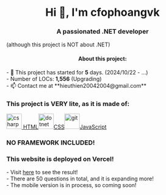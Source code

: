 <h1 align="center">Hi 👋, I'm cfophoangvk</h1>
<h3 align="center">A passionated .NET developer</h3>
<p>(although this project is NOT about .NET)</p>
<h4 align="center">About this project:</h4>
- 🔭 This project has started for <b>5</b> days. (2024/10/22 - ...)<br>
- Number of LOCs: <b>1,556</b> (Upgrading)<br>
- 📫 Contact me at **hieuthien20042004@gmail.com**<br>

<h3 align="left">This project is VERY lite, as it is made of:</h3>
<p align="left" style="display:flex;align-items:center">
<a href="https://www.w3schools.com/html/" target="_blank" rel="noreferrer"><img src="https://cdn.pixabay.com/photo/2017/08/05/11/16/logo-2582748_640.png" alt="csharp" width="40" height="40"/> HTML </a> <br>
<a href="https://www.w3schools.com/css/" target="_blank" rel="noreferrer"><img src="https://cdn.pixabay.com/photo/2017/08/05/11/16/logo-2582747_1280.png" alt="dotnet" width="40" height="40"/>CSS</a><br>
<a href="https://www.w3schools.com/js/" target="_blank" rel="noreferrer"> <img src="https://cdn.pixabay.com/photo/2015/04/23/17/41/javascript-736400_1280.png" alt="git" width="40" height="40"/>JavaScript</a><br>
</p>
<h3>NO FRAMEWORK INCLUDED!</h3>
<h3>This website is deployed on Vercel!</h3>
- Visit <a href="https://cfophoangvk.vercel.app">here</a> to see the result!<br>
- There are 50 questions in total, and it is expanding more!<br>
- The mobile version is in process, so coming soon!